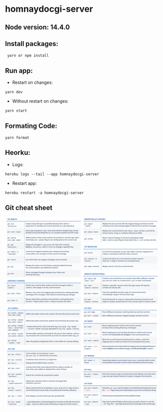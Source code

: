 # homnaydocgi-server

## Node version: 14.4.0

## Install packages:

```
 yarn or npm install
```

## Run app:

- Restart on changes:

```
yarn dev
```

- Without restart on changes:

```
yarn start
```

## Formating Code:

```
yarn format
```

## Heorku:

- Logs:

```
heroku logs --tail --app homnaydocgi-server
```

- Restart app:

```
heroku restart -a homnaydocgi-server
```

## Git cheat sheet

![Part1](public/git-command-part1.png)
![Part2](public/git-command-part2.png)
